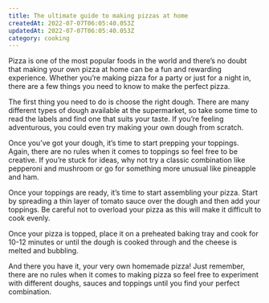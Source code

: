 ```yaml
---
title: The ultimate guide to making pizzas at home
createdAt: 2022-07-07T06:05:40.053Z
updatedAt: 2022-07-07T06:05:40.053Z
category: cooking
---
```


Pizza is one of the most popular foods in the world and there’s no doubt that making your own pizza at home can be a fun and rewarding experience. Whether you’re making pizza for a party or just for a night in, there are a few things you need to know to make the perfect pizza.

The first thing you need to do is choose the right dough. There are many different types of dough available at the supermarket, so take some time to read the labels and find one that suits your taste. If you’re feeling adventurous, you could even try making your own dough from scratch.

Once you’ve got your dough, it’s time to start prepping your toppings. Again, there are no rules when it comes to toppings so feel free to be creative. If you’re stuck for ideas, why not try a classic combination like pepperoni and mushroom or go for something more unusual like pineapple and ham.

Once your toppings are ready, it’s time to start assembling your pizza. Start by spreading a thin layer of tomato sauce over the dough and then add your toppings. Be careful not to overload your pizza as this will make it difficult to cook evenly.

Once your pizza is topped, place it on a preheated baking tray and cook for 10-12 minutes or until the dough is cooked through and the cheese is melted and bubbling.

And there you have it, your very own homemade pizza! Just remember, there are no rules when it comes to making pizza so feel free to experiment with different doughs, sauces and toppings until you find your perfect combination.
